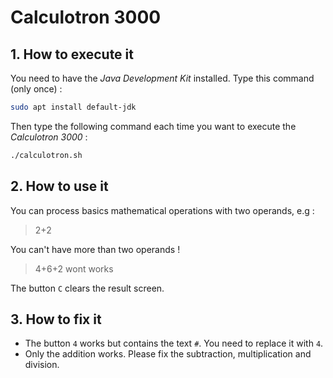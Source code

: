 # Calculotron 3000

## 1. How to execute it

You need to have the *Java Development Kit* installed. Type this command (only once) :

``` bash
sudo apt install default-jdk
```

Then type the following command each time you want to execute the *Calculotron 3000* :

``` bash
./calculotron.sh
```

## 2. How to use it

You can process basics mathematical operations with two operands, e.g :

> 2+2

You can't have more than two operands !

> 4+6+2 wont works

The button `C` clears the result screen.

## 3. How to fix it

* The button `4` works but contains the text `#`. You need to replace it with `4`.
* Only the addition works. Please fix the subtraction, multiplication and division.